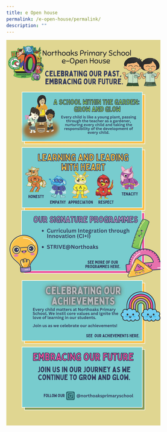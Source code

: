 ```yaml
---
title: e Open house
permalink: /e-open-house/permalink/
description: ""
---
```

![](/images/celebrating%20the%20past%20embracing%20the%20futurev1.jpg)